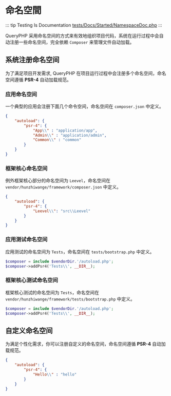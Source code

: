 # 命名空間

::: tip Testing Is Documentation
[tests/Docs/Started/NamespaceDoc.php](https://github.com/hunzhiwange/framework/blob/master/tests/Docs/Started/NamespaceDoc.php)
:::
    
QueryPHP 采用命名空间的方式来有效地组织项目代码，系统在运行过程中会自动注册一些命名空间，完全依赖 `Composer` 来管理文件自动加载。

## 系统注册命名空间

为了满足项目开发需求, QueryPHP 在项目运行过程中会注册多个命名空间，命名空间遵循 **PSR-4** 自动加载规范。

### 应用命名空间

一个典型的应用会注册下面几个命令空间，命名空间在 `composer.json` 中定义。

``` json
{
    "autoload": {
        "psr-4": {
            "App\\" : "application/app",
            "Admin\\" : "application/admin",
            "Common\\" : "common"
        }
    }
}
```

### 框架核心命名空间

例外框架核心部分的命名空间为 `Leevel`，命名空间在 `vendor/hunzhiwange/framework/composer.json` 中定义。

``` json
{
    "autoload": {
        "psr-4": {
            "Leevel\\": "src\\Leevel"
        }
    }
}
```

### 应用测试命名空间

应用测试的命名空间为 `Tests`，命名空间在 `tests/bootstrap.php` 中定义。

``` php
$composer = include $vendorDir.'/autoload.php';
$composer->addPsr4('Tests\\', __DIR__);
```

### 框架核心测试命名空间

框架核心测试的命名空间为 `Tests`，命名空间在 `vendor/hunzhiwange/framework/tests/bootstrap.php` 中定义。

``` php
$composer = include $vendorDir.'/autoload.php';
$composer->addPsr4('Tests\\', __DIR__);
```


## 自定义命名空间

为满足个性化需求，你可以注册自定义的命名空间，命名空间遵循 **PSR-4** 自动加载规范。

``` json
{
    "autoload": {
        "psr-4": {
            "Hello\\" : "hello"
        }
    }
}
```